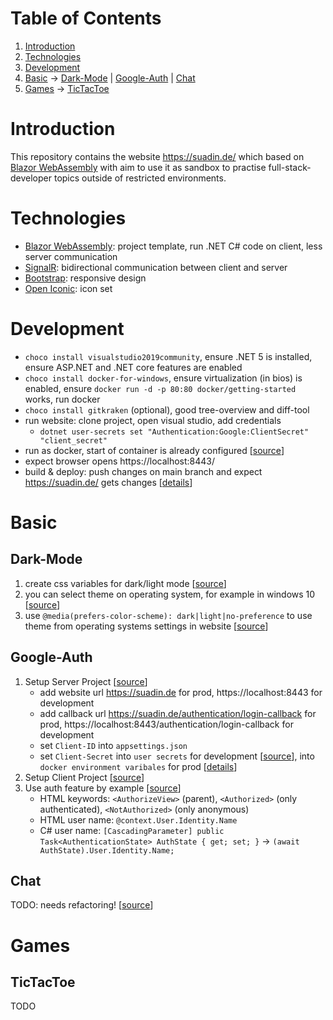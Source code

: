 # Table of Contents

1. [Introduction](#introduction) 
1. [Technologies](#technologies)
1. [Development](#development)
1. [Basic](#basic) -> [Dark-Mode](#dark-mode) | [Google-Auth](#google-auth) | [Chat](#chat)
1. [Games](#games) -> [TicTacToe](#tictactoe)
      
# Introduction
This repository contains the website https://suadin.de/ which based on [Blazor WebAssembly](https://dotnet.microsoft.com/apps/aspnet/web-apps/blazor) with aim to use it as sandbox to practise full-stack-developer topics outside of restricted environments.

# Technologies
* [Blazor WebAssembly](https://dotnet.microsoft.com/apps/aspnet/web-apps/blazor): project template, run .NET C# code on client, less server communication
* [SignalR](https://docs.microsoft.com/en-us/aspnet/signalr/overview/getting-started/introduction-to-signalr): bidirectional communication between client and server
* [Bootstrap](https://getbootstrap.com/): responsive design
* [Open Iconic](https://useiconic.com/open): icon set

# Development
* `choco install visualstudio2019community`, ensure .NET 5 is installed, ensure ASP.NET and .NET core features are enabled
* `choco install docker-for-windows`, ensure virtualization (in bios) is enabled, ensure `docker run -d -p 80:80 docker/getting-started` works, run docker
* `choco install gitkraken` (optional), good tree-overview and diff-tool
* run website: clone project, open visual studio, add credentials
  * `dotnet user-secrets set "Authentication:Google:ClientSecret" "client_secret"`
* run as docker, start of container is already configured [[source](https://docs.microsoft.com/de-de/visualstudio/containers/container-launch-settings?view=vs-2019)]
* expect browser opens https://localhost:8443/
* build & deploy: push changes on main branch and expect https://suadin.de/ gets changes [[details](https://github.com/suadin/infrastructure)]

# Basic

## Dark-Mode

1. create css variables for dark/light mode [[source](https://www.reddit.com/r/dotnet/comments/k9ryyw/blazor_webassembly_dark_mode_css_variables/)]
1. you can select theme on operating system, for example in windows 10 [[source](https://uk.pcmag.com/migrated-3765-windows-10/122487/how-to-enable-dark-mode-in-windows-10)]
1. use `@media(prefers-color-scheme): dark|light|no-preference` to use theme from operating systems settings in website [[source](https://www.timellenberger.com/blog/operating-system-dark-mode-in-your-css)]

## Google-Auth

1. Setup Server Project [[source](https://code-maze.com/google-authentication-in-blazor-webassembly-hosted-applications/)]
   * add website url https://suadin.de for prod, https://localhost:8443 for development
   * add callback url https://suadin.de/authentication/login-callback for prod, https://localhost:8443/authentication/login-callback for development
   * set `Client-ID` into `appsettings.json`
   * set `Client-Secret` into `user secrets` for development [[source](https://docs.microsoft.com/en-us/aspnet/core/security/app-secrets?view=aspnetcore-5.0&tabs=windows)], into `docker environment varibales` for prod [[details](https://github.com/suadin/infrastructure/blob/main/README.md#deployment-script)]
1. Setup Client Project [[source](https://www.learmoreseekmore.com/2021/04/part3-steps-for-implementing-google-authentication-into-existing-blazor-webassembly-standalone-application.html)]
1. Use auth feature by example [[source](https://www.learmoreseekmore.com/2021/04/part3-steps-for-implementing-google-authentication-into-existing-blazor-webassembly-standalone-application.html)]
   * HTML keywords: `<AuthorizeView>` (parent), `<Authorized>` (only authenticated), `<NotAuthorized>` (only anonymous)
   * HTML user name: `@context.User.Identity.Name`
   * C# user name: `[CascadingParameter] public Task<AuthenticationState> AuthState { get; set; }` -> `(await AuthState).User.Identity.Name;`

## Chat

TODO: needs refactoring! [[source](https://docs.microsoft.com/de-de/azure/azure-signalr/signalr-tutorial-build-blazor-server-chat-app)]

# Games

## TicTacToe

TODO
